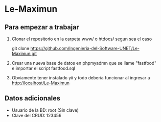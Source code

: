 Le-Maximun
==========

##	Para empezar a trabajar

1. Clonar el repositorio en la carpeta www/  o htdocs/ segun sea el caso

	git clone https://github.com/Ingenieria-del-Software-UNET/Le-Maximun.git

2. Crear una nueva base de datos en phpmyadmn que se llame "fastfood" e importar el script fastfood.sql

3. Obviamente tener instalado yii y todo debería funcionar al ingresar a [http://localhost/Le-Maximun](http://localhost/Le-Maximun)

## Datos adicionales

* Usuario de la BD: root (Sin clave)
* Clave del CRUD: 123456
